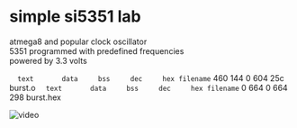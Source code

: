 #  simple si5351 lab

atmega8 and popular clock oscillator<br>
5351 programmed with predefined frequencies<br>
powered by 3.3 volts<br>

`   text	   data	    bss	    dec	    hex	filename
`    460	    144	      0	    604	    25c	burst.o
`   text	   data	    bss	    dec	    hex	filename
`      0	    664	      0	    664	    298	burst.hex

![video](video.gif)

